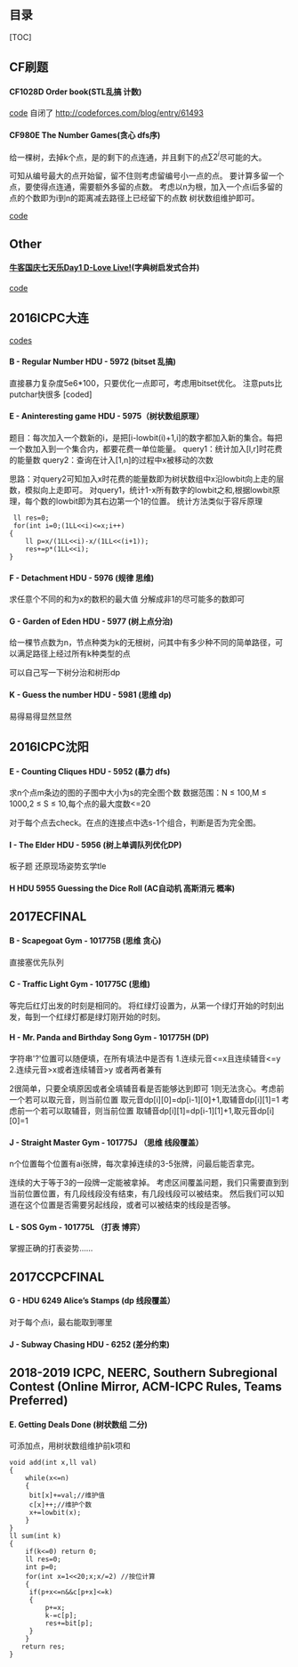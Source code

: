 目录
----
[TOC]

## CF刷题

#### CF1028D Order book(STL乱搞 计数)

[code](https://github.com/RandomVar/ACM/blob/master/cf%E6%9D%82%E9%A2%98/1028d.cpp)
自闭了
http://codeforces.com/blog/entry/61493

#### CF980E The Number Games(贪心 dfs序)

给一棵树，去掉k个点，是的剩下的点连通，并且剩下的点$\sum 2^{i}$尽可能的大。

可知从编号最大的点开始留，留不住则考虑留编号小一点的点。
要计算多留一个点，要使得点连通，需要额外多留的点数。
考虑以n为根，加入一个点i后多留的点的个数即为i到n的距离减去路径上已经留下的点数
树状数组维护即可。

[code](https://github.com/RandomVar/ACM/blob/master/cf%E6%9D%82%E9%A2%98/980E.%20The%20Number%20Games.cpp)


## Other

#### [牛客国庆七天乐Day1 D-Love Live!](https://www.nowcoder.com/acm/contest/201/D)(字典树启发式合并)

[code](https://github.com/RandomVar/ACM/blob/master/Contests/nowcoder/gouqing1/d.cpp)


## 2016ICPC大连

[codes](https://github.com/RandomVar/ACM/tree/master/Contests/%E5%8C%BA%E5%9F%9F%E8%B5%9B/16dalian)

#### B - Regular Number HDU - 5972 (bitset 乱搞)

直接暴力复杂度5e6*100，只要优化一点即可，考虑用bitset优化。
注意puts比putchar快很多
[coded]

#### E - Aninteresting game HDU - 5975（树状数组原理）

题目：每次加入一个数新的i，是把[i-lowbit(i)+1,i]的数字都加入新的集合。每把一个数加入到一个集合内，都要花费一单位能量。
query1：统计加入[l,r]时花费的能量数
query2：查询在计入[1,n]的过程中x被移动的次数

思路：对query2可知加入x时花费的能量数即为树状数组中x沿lowbit向上走的层数，模拟向上走即可。
对query1，统计1-x所有数字的lowbit之和,根据lowbit原理，每个数的lowbit即为其右边第一个1的位置。
统计方法类似于容斥原理
```
 ll res=0;
 for(int i=0;(1LL<<i)<=x;i++)
{
    ll p=x/(1LL<<i)-x/(1LL<<(i+1));
    res+=p*(1LL<<i);
}
```

#### F - Detachment HDU - 5976 (规律 思维)
求任意个不同的和为x的数积的最大值
分解成非1的尽可能多的数即可

#### G - Garden of Eden HDU - 5977 (树上点分治)
给一棵节点数为n，节点种类为k的无根树，问其中有多少种不同的简单路径，可以满足路径上经过所有k种类型的点

可以自己写一下树分治和树形dp

#### K - Guess the number HDU - 5981 (思维 dp)

易得易得显然显然

## 2016ICPC沈阳

#### E - Counting Cliques HDU - 5952 (暴力 dfs)

求n个点m条边的图的子图中大小为s的完全图个数
数据范围：N ≤ 100,M ≤ 1000,2 ≤ S ≤ 10,每个点的最大度数<=20

对于每个点去check。在点的连接点中选s-1个组合，判断是否为完全图。

#### I - The Elder HDU - 5956 (树上单调队列优化DP)

板子题
还原现场姿势玄学tle

#### H	HDU 5955 Guessing the Dice Roll (AC自动机 高斯消元 概率)


## 2017ECFINAL

#### B - Scapegoat Gym - 101775B (思维 贪心)

直接塞优先队列

#### C - Traffic Light Gym - 101775C (思维)

等完后红灯出发的时刻是相同的。
将红绿灯设置为，从第一个绿灯开始的时刻出发，每到一个红绿灯都是绿灯刚开始的时刻。

#### H - Mr. Panda and Birthday Song Gym - 101775H (DP)

字符串'?'位置可以随便填，在所有填法中是否有 1.连续元音<=x且连续辅音<=y
 2.连续元音>x或者连续辅音>y
或者两者兼有

2很简单，只要全填原因或者全填辅音看是否能够达到即可
1则无法贪心。考虑前一个若可以取元音，则当前位置 取元音dp[i][0]=dp[i-1][0]+1,取辅音dp[i][1]=1
考虑前一个若可以取辅音，则当前位置 取辅音dp[i][1]=dp[i-1][1]+1,取元音dp[i][0]=1


#### J - Straight Master Gym - 101775J （思维 线段覆盖）

n个位置每个位置有ai张牌，每次拿掉连续的3-5张牌，问最后能否拿完。

连续的大于等于3的一段牌一定能被拿掉。
考虑区间覆盖问题，我们只需要直到到当前位置位置，有几段线段没有结束，有几段线段可以被结束。
然后我们可以知道在这个位置是否需要另起线段，或者可以被结束的线段是否够。

#### L - SOS Gym - 101775L （打表 博弈）

掌握正确的打表姿势……

## 2017CCPCFINAL

#### G - HDU 6249 Alice’s Stamps (dp 线段覆盖）

对于每个点i，最右能取到哪里

#### J - Subway Chasing HDU - 6252 (差分约束)
 
## 2018-2019 ICPC, NEERC, Southern Subregional Contest (Online Mirror, ACM-ICPC Rules, Teams Preferred)

#### E. Getting Deals Done (树状数组  二分)

可添加点，用树状数组维护前k项和
```
void add(int x,ll val)
{
    while(x<=n)
    {
     bit[x]+=val;//维护值
     c[x]++;//维护个数
     x+=lowbit(x);
    }
}
ll sum(int k)
{
    if(k<=0) return 0;
    ll res=0;
    int p=0;
    for(int x=1<<20;x;x/=2) //按位计算
    { 
     if(p+x<=n&&c[p+x]<=k)
     {
         p+=x;
         k-=c[p];
         res+=bit[p];
     }
    }
   return res;
}
```